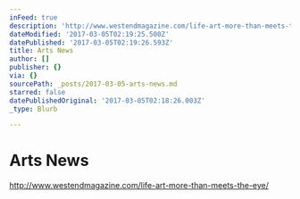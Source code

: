 ```yaml
---
inFeed: true
description: 'http://www.westendmagazine.com/life-art-more-than-meets-the-eye/'
dateModified: '2017-03-05T02:19:25.500Z'
datePublished: '2017-03-05T02:19:26.593Z'
title: Arts News
author: []
publisher: {}
via: {}
sourcePath: _posts/2017-03-05-arts-news.md
starred: false
datePublishedOriginal: '2017-03-05T02:18:26.003Z'
_type: Blurb

---
```

# Arts News

http://www.westendmagazine.com/life-art-more-than-meets-the-eye/